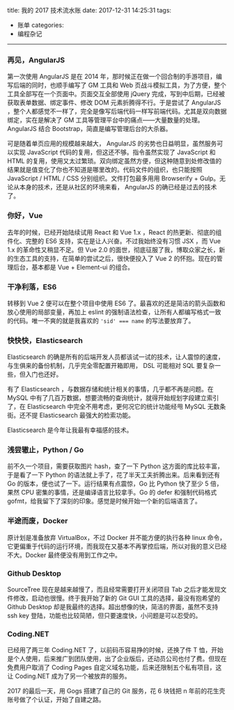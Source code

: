 title: 我的 2017 技术流水账
date: 2017-12-31 14:25:31
tags:
  - 账单
categories:
  - 编程杂记
---

### 再见，AngularJS

第一次使用 AngularJS 是在 2014 年，那时候正在做一个回合制的手游项目，编写后端的同时，也顺手编写了 GM 工具和 Web 页战斗模拟工具，为了方便，整个工具全部写在一个页面中。页面交互全部使用 jQuery 完成，写到中后期，已经被获取表单数据、绑定事件、修改 DOM 元素折腾得不行。于是尝试了 AngularJS ，整个人都感觉不一样了，完全是像写后端代码一样写前端代码。尤其是双向数据绑定，实在是解决了 GM 工具等管理平台中的痛点——大量数量的处理。AngularJS 结合 Bootstrap，简直是编写管理后台的大杀器。

可是随着单页应用的规模越来越大， AngularJS 的劣势也日益明显，虽然服务可以实现 JavaScript 代码的复用，但这还不够。指令虽然实现了 JavaScript 和 HTML 的复用，使用又太过繁琐。双向绑定虽然方便，但这种随意到处修改值的结果就是值变化了你也不知道是哪里改的。代码文件的组织，也只能按照 JavaScript / HTML / CSS 分别组织。文件打包最多用用 Browserify + Gulp。无论从本身的技术，还是从社区的环境来看， AngularJS 的确已经是过去的技术了。

### 你好，Vue

去年的时候，已经开始陆续试用 React 和 Vue 1.x ，React 的热更新、彻底的组件化、完整的 ES6 支持，实在是让人兴奋。不过我始终没有习惯 JSX ，而 Vue 1.x 的革命性又稍显不足。但 Vue 2.0 的面世，彻底征服了我，博取众家之长，新的生态工具的支持，在简单的尝试之后，很快便投入了 Vue 2 的怀抱。现在的管理后台，基本都是 Vue + Element-ui 的组合。

### 干净利落，ES6

转移到 Vue 2 便可以在整个项目中使用 ES6 了。最喜欢的还是简洁的箭头函数和放心使用的局部变量，再加上 eslint 的强制语法检查，让所有人都编写格式一致的代码。唯一不爽的就是我喜欢的 `'sid' === name` 的写法要放弃了。

### 快快快，Elasticsearch

Elasticsearch 的确是所有的后端开发人员都该试一试的技术，让人震惊的速度，与生俱来的备份机制，几乎完全零配置开箱即用， DSL 可能相对 SQL 要复杂一些，但入门也还好。

有了 Elasticsearch ，与数据存储和统计相关的事情，几乎都不再是问题。在 MySQL 中有了几百万数据，想要流畅的查询统计，就得开始规划字段建立索引了，在 Elasticsearch 中完全不用考虑，更何况它的统计功能经甩 MySQL 无数条街。还不提 Elasticsearch 最强大的检索功能。

Elasticsearch 是今年让我最有幸福感的技术。

### 浅尝辙止，Python / Go

前不久一个项目，需要获取图片 hash，查了一下 Python 这方面的库比较丰富，于是看了一下 Python 的语法就上手了，花了半天工夫折腾出来。后来看到还有 Go 的版本，便也试了一下。运行结果有点震惊，Go 比 Python 快了至少 5 倍，果然 CPU 密集的事情，还是编译语言比较拿手。Go 的 defer 和强制代码格式 gofmt，给我留下了深刻的印象。感觉是时候开始一个新的后端语言了。

### 半途而废，Docker

原计划是准备放弃 VirtualBox，不过 Docker 并不能方便的执行各种 linux 命令，它更偏重于代码的运行环境，而我现在又基本不再掌控后端，所以对我的意义已经不大。Docker 最终便没有用到工作之中。

### Github Desktop

SourceTree 现在是越来越慢了，而且经常需要打开关闭项目 Tab 之后才能发现文件修改，启动也很慢。终于我开始了新的 Git GUI 工具的选择，最没有抱希望的 Github Desktop 却是我最终的选择。超出想像的快，简洁的界面，虽然不支持 ssh key 登陆，功能也比较简陋，但只要速度快，小问题是可以忍受的。

### Coding.NET

已经用了两三年 Coding.NET 了，以前码币容易挣的时候，还换了件 T 恤，开始是个人使用，后来推广到团队使用，出了企业版后，还动员公司也付了费。但现在免费用户取消了 Coding Pages 自定义域名功能，后来还限制五个私有项目，这让 Coding.NET 成为了另一个被放弃的服务。

2017 的最后一天，用 Gogs 搭建了自己的 Git 服务，花 6 块钱把 n 年前的花生壳账号做了个认证，开始了自建之路。
